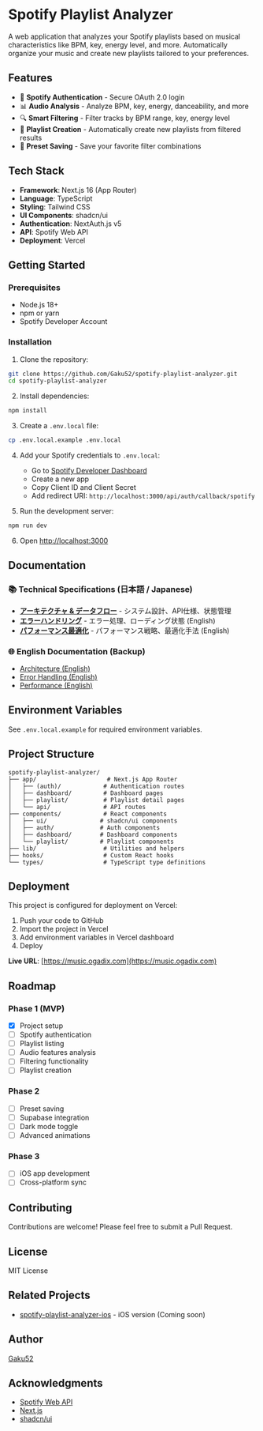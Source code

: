 # Spotify Playlist Analyzer

A web application that analyzes your Spotify playlists based on musical characteristics like BPM, key, energy level, and more. Automatically organize your music and create new playlists tailored to your preferences.

## Features

- 🎵 **Spotify Authentication** - Secure OAuth 2.0 login
- 📊 **Audio Analysis** - Analyze BPM, key, energy, danceability, and more
- 🔍 **Smart Filtering** - Filter tracks by BPM range, key, energy level
- 📝 **Playlist Creation** - Automatically create new playlists from filtered results
- 💾 **Preset Saving** - Save your favorite filter combinations

## Tech Stack

- **Framework**: Next.js 16 (App Router)
- **Language**: TypeScript
- **Styling**: Tailwind CSS
- **UI Components**: shadcn/ui
- **Authentication**: NextAuth.js v5
- **API**: Spotify Web API
- **Deployment**: Vercel

## Getting Started

### Prerequisites

- Node.js 18+
- npm or yarn
- Spotify Developer Account

### Installation

1. Clone the repository:
```bash
git clone https://github.com/Gaku52/spotify-playlist-analyzer.git
cd spotify-playlist-analyzer
```

2. Install dependencies:
```bash
npm install
```

3. Create a `.env.local` file:
```bash
cp .env.local.example .env.local
```

4. Add your Spotify credentials to `.env.local`:
   - Go to [Spotify Developer Dashboard](https://developer.spotify.com/dashboard)
   - Create a new app
   - Copy Client ID and Client Secret
   - Add redirect URI: `http://localhost:3000/api/auth/callback/spotify`

5. Run the development server:
```bash
npm run dev
```

6. Open [http://localhost:3000](http://localhost:3000)

## Documentation

### 📚 Technical Specifications (日本語 / Japanese)

- **[アーキテクチャ & データフロー](./ARCHITECTURE.md)** - システム設計、API仕様、状態管理
- **[エラーハンドリング](./ERROR_HANDLING_en.md)** - エラー処理、ローディング状態 (English)
- **[パフォーマンス最適化](./PERFORMANCE_en.md)** - パフォーマンス戦略、最適化手法 (English)

### 🌐 English Documentation (Backup)

- [Architecture (English)](./ARCHITECTURE_en.md)
- [Error Handling (English)](./ERROR_HANDLING_en.md)
- [Performance (English)](./PERFORMANCE_en.md)

## Environment Variables

See `.env.local.example` for required environment variables.

## Project Structure

```
spotify-playlist-analyzer/
├── app/                    # Next.js App Router
│   ├── (auth)/            # Authentication routes
│   ├── dashboard/         # Dashboard pages
│   ├── playlist/          # Playlist detail pages
│   └── api/               # API routes
├── components/            # React components
│   ├── ui/               # shadcn/ui components
│   ├── auth/             # Auth components
│   ├── dashboard/        # Dashboard components
│   └── playlist/         # Playlist components
├── lib/                   # Utilities and helpers
├── hooks/                 # Custom React hooks
└── types/                 # TypeScript type definitions
```

## Deployment

This project is configured for deployment on Vercel:

1. Push your code to GitHub
2. Import the project in Vercel
3. Add environment variables in Vercel dashboard
4. Deploy

**Live URL**: [https://music.ogadix.com](https://music.ogadix.com)

## Roadmap

### Phase 1 (MVP)
- [x] Project setup
- [ ] Spotify authentication
- [ ] Playlist listing
- [ ] Audio features analysis
- [ ] Filtering functionality
- [ ] Playlist creation

### Phase 2
- [ ] Preset saving
- [ ] Supabase integration
- [ ] Dark mode toggle
- [ ] Advanced animations

### Phase 3
- [ ] iOS app development
- [ ] Cross-platform sync

## Contributing

Contributions are welcome! Please feel free to submit a Pull Request.

## License

MIT License

## Related Projects

- [spotify-playlist-analyzer-ios](https://github.com/Gaku52/spotify-playlist-analyzer-ios) - iOS version (Coming soon)

## Author

[Gaku52](https://github.com/Gaku52)

## Acknowledgments

- [Spotify Web API](https://developer.spotify.com/documentation/web-api)
- [Next.js](https://nextjs.org/)
- [shadcn/ui](https://ui.shadcn.com/)
